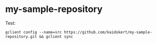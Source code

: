 # my-sample-repository

Test:
```shell
gclient config --name=src https://github.com/kaidokert/my-sample-repository.git && gclient sync
```